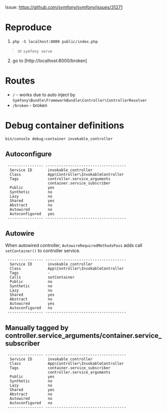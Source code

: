 Issue: https://github.com/symfony/symfony/issues/31271

# Reproduce

1) `php -S localhost:8000 public/index.php`
> or `symfony serve`
2) go to [http://localhost:8000/broken]

# Routes

- `/` - works due to auto inject by `Symfony\Bundle\FrameworkBundle\Controller\ControllerResolver`
- `/broken` - broken

# Debug container definitions

`bin/console debug:container invokable_controller`

## Autoconfigure

```
 ---------------- ------------------------------------ 
  Service ID       invokable_controller                
  Class            App\Controller\InvokableController  
  Tags             controller.service_arguments        
                   container.service_subscriber        
  Public           yes                                 
  Synthetic        no                                  
  Lazy             no                                  
  Shared           yes                                 
  Abstract         no                                  
  Autowired        no                                  
  Autoconfigured   yes                                 
 ---------------- ------------------------------------ 
```

## Autowire

When autowired controller, `AutowireRequiredMethodsPass` adds call `setContainer()` to controller service.

```
 ---------------- ------------------------------------ 
  Service ID       invokable_controller                
  Class            App\Controller\InvokableController  
  Tags             -                                   
  Calls            setContainer                        
  Public           no                                  
  Synthetic        no                                  
  Lazy             no                                  
  Shared           yes                                 
  Abstract         no                                  
  Autowired        yes                                 
  Autoconfigured   no                                  
 ---------------- ------------------------------------ 
```

## Manually tagged by controller.service_arguments/container.service_subscriber

```
 ---------------- ------------------------------------ 
  Service ID       invokable_controller                
  Class            App\Controller\InvokableController  
  Tags             container.service_subscriber        
                   controller.service_arguments        
  Public           yes                                 
  Synthetic        no                                  
  Lazy             no                                  
  Shared           yes                                 
  Abstract         no                                  
  Autowired        no                                  
  Autoconfigured   no                                  
 ---------------- ------------------------------------ 
```
